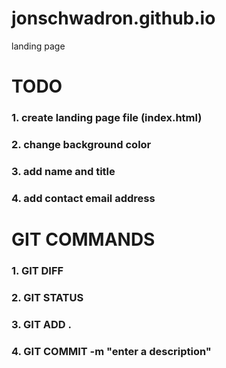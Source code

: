 # jonschwadron.github.io
landing page


# TODO

### 1. create landing page file (index.html)
### 2. change background color
### 3. add name and title
### 4. add contact email address

# GIT COMMANDS

### 1. GIT DIFF 
### 2. GIT STATUS
### 3. GIT ADD .
### 4. GIT COMMIT -m "enter a description"
